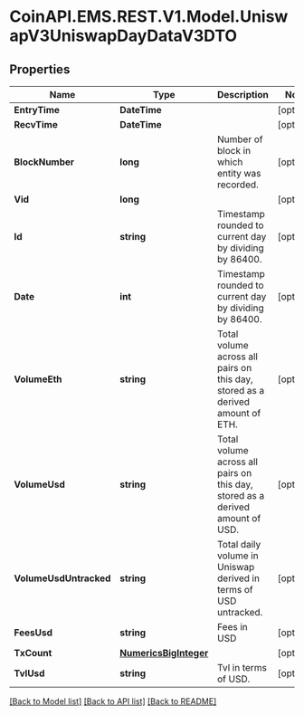 
# CoinAPI.EMS.REST.V1.Model.UniswapV3UniswapDayDataV3DTO

## Properties

Name | Type | Description | Notes
------------ | ------------- | ------------- | -------------
**EntryTime** | **DateTime** |  | [optional] 
**RecvTime** | **DateTime** |  | [optional] 
**BlockNumber** | **long** | Number of block in which entity was recorded. | [optional] 
**Vid** | **long** |  | [optional] 
**Id** | **string** | Timestamp rounded to current day by dividing by 86400. | [optional] 
**Date** | **int** | Timestamp rounded to current day by dividing by 86400. | [optional] 
**VolumeEth** | **string** | Total volume across all pairs on this day, stored as a derived amount of ETH. | [optional] 
**VolumeUsd** | **string** | Total volume across all pairs on this day, stored as a derived amount of USD. | [optional] 
**VolumeUsdUntracked** | **string** | Total daily volume in Uniswap derived in terms of USD untracked. | [optional] 
**FeesUsd** | **string** | Fees in USD | [optional] 
**TxCount** | [**NumericsBigInteger**](NumericsBigInteger.md) |  | [optional] 
**TvlUsd** | **string** | Tvl in terms of USD. | [optional] 

[[Back to Model list]](../README.md#documentation-for-models)
[[Back to API list]](../README.md#documentation-for-api-endpoints)
[[Back to README]](../README.md)

